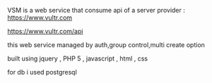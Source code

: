 VSM is a web service that consume api of a server provider : https://www.vultr.com


https://www.vultr.com/api

this web service managed by auth,group control,multi create option

built using jquery , PHP 5 , javascript , html , css

for db i used postgresql
